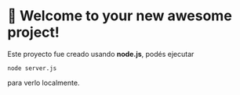 # 🚀 Welcome to your new awesome project!

Este proyecto fue creado usando **node.js**, podés ejecutar

```
node server.js
```

para verlo localmente.
